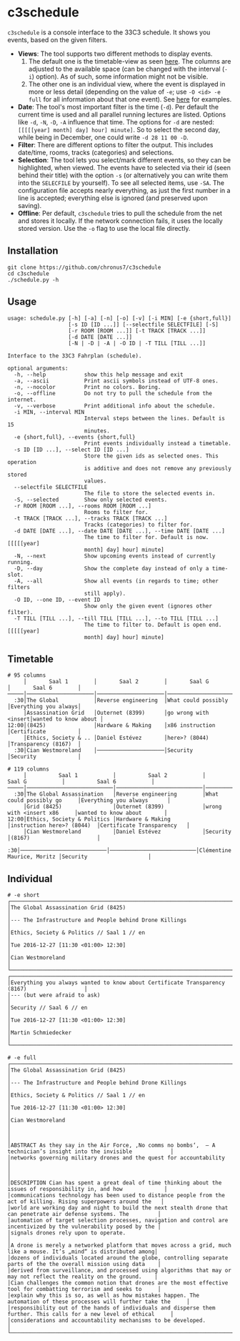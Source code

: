 c3schedule
==========

`c3schedule` is a console interface to the 33C3 schedule. It shows you events,
based on the given filters.

- **Views**: The tool supports two different methods to display events.
    1. The default one is the timetable-view as seen [here](#timetable). The
       columns are adjusted to the available space (can be changed with the
       interval (`-i`) option). As of such, some information might not be
       visible.
    2. The other one is an individual view, where the event is displayed in more
       or less detail (depending on the value of `-e`; use `-O <id> -e full` for
       all information about that one event). See [here](#individual) for
       examples.
- **Date**: The tool's most important filter is the time (`-d`). Per default the
  current time is used and all parallel running lectures are listed. Options
  like `-d`, `-N`, `-D`, `-A` influence that time. The options for `-d` are
  nested: `[[[[[year] month] day] hour] minute]`. So to select the second day,
  while being in December, one could write `-d 28 11 00 -D`.
- **Filter**: There are different options to filter the output. This includes
  date/time, rooms, tracks (categories) and selections.
- **Selection**: The tool lets you select/mark different events, so they can be
  highlighted, when viewed. The events have to selected via their id (seen
  behind their title) with the option `-s` (or alternatively you can write them
  into the `SELECFILE` by yourself). To see all selected items, use `-SA`. The
  configuration file accepts nearly everything, as just the first number in a
  line is accepted; everything else is ignored (and preserved upon saving).
- **Offline**: Per default, `c3schedule` tries to pull the schedule from the net
  and stores it locally. If the network connection fails, it uses the locally
  stored version. Use the `-o` flag to use the local file directly.

Installation
------------

```shell
git clone https://github.com/chronus7/c3schedule
cd c3schedule
./schedule.py -h
```

Usage
-----

```
usage: schedule.py [-h] [-a] [-n] [-o] [-v] [-i MIN] [-e {short,full}]
                   [-s ID [ID ...]] [--selectfile SELECTFILE] [-S]
                   [-r ROOM [ROOM ...]] [-t TRACK [TRACK ...]]
                   [-d DATE [DATE ...]]
                   [-N | -D | -A | -O ID | -T TILL [TILL ...]]

Interface to the 33C3 Fahrplan (schedule).

optional arguments:
  -h, --help            show this help message and exit
  -a, --ascii           Print ascii symbols instead of UTF-8 ones.
  -n, --nocolor         Print no colors. Boring.
  -o, --offline         Do not try to pull the schedule from the internet.
  -v, --verbose         Print additional info about the schedule.
  -i MIN, --interval MIN
                        Interval steps between the lines. Default is 15
                        minutes.
  -e {short,full}, --events {short,full}
                        Print events individually instead a timetable.
  -s ID [ID ...], --select ID [ID ...]
                        Store the given ids as selected ones. This operation
                        is additive and does not remove any previously stored
                        values.
  --selectfile SELECTFILE
                        The file to store the selected events in.
  -S, --selected        Show only selected events.
  -r ROOM [ROOM ...], --rooms ROOM [ROOM ...]
                        Rooms to filter for.
  -t TRACK [TRACK ...], --tracks TRACK [TRACK ...]
                        Tracks (categories) to filter for.
  -d DATE [DATE ...], --date DATE [DATE ...], --time DATE [DATE ...]
                        The time to filter for. Default is now. [[[[[year]
                        month] day] hour] minute]
  -N, --next            Show upcoming events instead of currently running.
  -D, --day             Show the complete day instead of only a time-slot.
  -A, --all             Show all events (in regards to time; other filters
                        still apply).
  -O ID, --one ID, --event ID
                        Show only the given event (ignores other filter).
  -T TILL [TILL ...], --till TILL [TILL ...], --to TILL [TILL ...]
                        The time to filter to. Default is open end. [[[[[year]
                        month] day] hour] minute]
```

Timetable
---------

```
# 95 columns
     │       Saal 1        │       Saal 2        │       Saal G        │       Saal 6        │
─────│─────────────────────│─────────────────────│─────────────────────│─────────────────────│
  :30│The Global           │Reverse engineering  │What could possibly  │Everything you always│
     │Assassination Grid   │Outernet (8399)      │go wrong with <insert│wanted to know about │
12:00│(8425)               │Hardware & Making    │x86 instruction      │Certificate          │
     │Ethics, Society & .. │Daniel Estévez       │here>? (8044)        │Transparency (8167)  │
  :30│Cian Westmoreland    │─────────────────────│Security             │Security             │
```

```
# 119 columns
     │          Saal 1           │          Saal 2           │          Saal G           │          Saal 6           │
─────│───────────────────────────│───────────────────────────│───────────────────────────│───────────────────────────│
  :30│The Global Assassination   │Reverse engineering        │What could possibly go     │Everything you always      │
     │Grid (8425)                │Outernet (8399)            │wrong with <insert x86     │wanted to know about       │
12:00│Ethics, Society & Politics │Hardware & Making          │instruction here>? (8044)  │Certificate Transparency   │
     │Cian Westmoreland          │Daniel Estévez             │Security                   │(8167)                     │
  :30│───────────────────────────│───────────────────────────│Clémentine Maurice, Moritz │Security                   │
```

Individual
----------

```
# -e short
┌────────────────────────────────────────────────────────────────────────────────────────────┐
│The Global Assassination Grid (8425)                                                        │
│--- The Infrastructure and People behind Drone Killings                                     │
│Ethics, Society & Politics // Saal 1 // en                                                  │
│Tue 2016-12-27 [11:30 <01:00> 12:30]                                                        │
│Cian Westmoreland                                                                           │
└────────────────────────────────────────────────────────────────────────────────────────────┘
┌────────────────────────────────────────────────────────────────────────────────────────────┐
│Everything you always wanted to know about Certificate Transparency (8167)                  │
│--- (but were afraid to ask)                                                                │
│Security // Saal 6 // en                                                                    │
│Tue 2016-12-27 [11:30 <01:00> 12:30]                                                        │
│Martin Schmiedecker                                                                         │
└────────────────────────────────────────────────────────────────────────────────────────────┘
```
```
# -e full
┌────────────────────────────────────────────────────────────────────────────────────────────────────────────────────┐
│The Global Assassination Grid (8425)                                                                                │
│--- The Infrastructure and People behind Drone Killings                                                             │
│Ethics, Society & Politics // Saal 1 // en                                                                          │
│Tue 2016-12-27 [11:30 <01:00> 12:30]                                                                                │
│Cian Westmoreland                                                                                                   │
│                                                                                                                    │
│ABSTRACT As they say in the Air Force, ‚No comms no bombs‘,  – A technician’s insight into the invisible            │
│networks governing military drones and the quest for accountability                                                 │
│                                                                                                                    │
│DESCRIPTION Cian has spent a great deal of time thinking about the issues of responsibility in, and how             │
│communications technology has been used to distance people from the act of killing. Rising superpowers around the   │
│world are working day and night to build the next stealth drone that can penetrate air defense systems. The         │
│automation of target selection processes, navigation and control are incentivized by the vulnerability posed by the │
│signals drones rely upon to operate.                                                                                │
│A drone is merely a networked platform that moves across a grid, much like a mouse. It’s „mind“ is distributed among│
│dozens of individuals located around the globe, controlling separate parts of the the overall mission using data    │
│derived from surveillance, and processed using algorithms that may or may not reflect the reality on the ground.    │
│Cian challenges the common notion that drones are the most effective tool for combatting terrorism and seeks to     │
│explain why this is so, as well as how mistakes happen. The automation of these processes will further take the     │
│responsibility out of the hands of individuals and disperse them further. This calls for a new level of ethical     │
│considerations and accountability mechanisms to be developed.                                                       │
└────────────────────────────────────────────────────────────────────────────────────────────────────────────────────┘
```

<!--
vim: ft=markdown:tw=80
-->
